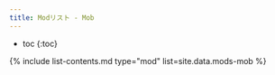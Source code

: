 ```yaml
---
title: Modリスト - Mob
---
```


- toc
{:toc}

{% include list-contents.md type="mod" list=site.data.mods-mob %}
